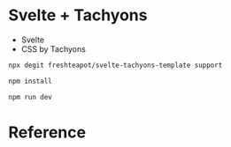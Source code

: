 # Svelte + Tachyons
- Svelte
- CSS by Tachyons

```sh
npx degit freshteapot/svelte-tachyons-template support
```

```sh
npm install
```

```sh
npm run dev
```

# Reference
